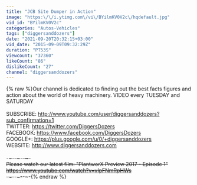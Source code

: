 ```yaml
---
title: "JCB Site Dumper in Action"
image: "https:\/\/i.ytimg.com\/vi\/BYilmKV0V2c\/hqdefault.jpg"
vid_id: "BYilmKV0V2c"
categories: "Autos-Vehicles"
tags: ["diggersanddozers"]
date: "2021-09-20T20:32:15+03:00"
vid_date: "2015-09-09T09:32:29Z"
duration: "PT53S"
viewcount: "37360"
likeCount: "86"
dislikeCount: "27"
channel: "diggersanddozers"
---
```

{% raw %}Our channel is dedicated to finding out the best facts figures and action about the world of heavy machinery.  VIDEO every TUESDAY and SATURDAY<br /><br />SUBSCRIBE: <a rel="nofollow" target="blank" href="http://www.youtube.com/user/diggersanddozers?sub_confirmation=1">http://www.youtube.com/user/diggersanddozers?sub_confirmation=1</a><br />TWITTER: <a rel="nofollow" target="blank" href="https://twitter.com/DiggersDozers">https://twitter.com/DiggersDozers</a><br />FACEBOOK:  <a rel="nofollow" target="blank" href="https://www.facebook.com/DiggersDozers">https://www.facebook.com/DiggersDozers</a><br />GOOGLE+:  <a rel="nofollow" target="blank" href="https://plus.google.com/u/0/+diggersanddozers">https://plus.google.com/u/0/+diggersanddozers</a><br />WEBSITE:  <a rel="nofollow" target="blank" href="http://www.diggersanddozers.com">http://www.diggersanddozers.com</a><br /><br />-~-~~-~~~-~~-~-<br />Please watch our latest film: &quot;PlantworX Preview 2017 - Episode 1&quot; <br /><a rel="nofollow" target="blank" href="https://www.youtube.com/watch?v=vIpFNmRpHWs">https://www.youtube.com/watch?v=vIpFNmRpHWs</a><br />-~-~~-~~~-~~-~-{% endraw %}
